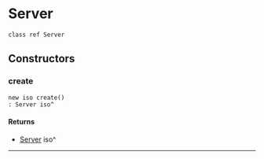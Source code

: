 # Server

```pony
class ref Server
```

## Constructors

### create

```pony
new iso create()
: Server iso^
```

#### Returns

* [Server](.-Server) iso^

---

